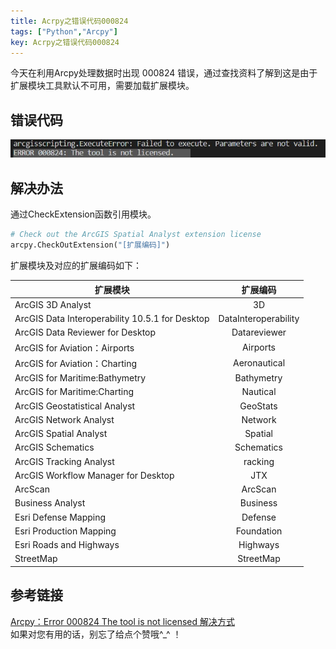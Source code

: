 ```yaml
---
title: Acrpy之错误代码000824
tags: ["Python","Arcpy"]
key: Acrpy之错误代码000824
---
```

今天在利用Arcpy处理数据时出现 000824 错误，通过查找资料了解到这是由于扩展模块工具默认不可用，需要加载扩展模块。  
<!--more-->
## 错误代码
![错误提示](\assets\images\Acrpy-error-code-000824\error-code-000824.jpg)  
## 解决办法
通过CheckExtension函数引用模块。
```python
# Check out the ArcGIS Spatial Analyst extension license
arcpy.CheckOutExtension("[扩展编码]")
```
扩展模块及对应的扩展编码如下：  

| 扩展模块 | 扩展编码
|-|:-:
| ArcGIS 3D Analyst | 3D
| ArcGIS Data Interoperability 10.5.1 for Desktop | DataInteroperability
| ArcGIS Data Reviewer for Desktop | Datareviewer
| ArcGIS for Aviation：Airports | Airports
| ArcGIS for Aviation：Charting | Aeronautical
| ArcGIS for Maritime:Bathymetry | Bathymetry
| ArcGIS for Maritime:Charting | Nautical
| ArcGIS Geostatistical Analyst | GeoStats
| ArcGIS Network Analyst | Network
| ArcGIS Spatial Analyst | Spatial
| ArcGIS Schematics | Schematics
| ArcGIS Tracking Analyst | racking
| ArcGIS Workflow Manager for Desktop | JTX
| ArcScan | ArcScan
| Business Analyst | Business
| Esri Defense Mapping | Defense
| Esri Production Mapping | Foundation
| Esri Roads and Highways | Highways
| StreetMap | StreetMap

## 参考链接
[Arcpy：Error 000824 The tool is not licensed 解决方式](https://blog.xiewei.link/index.php/archives/304/)  
如果对您有用的话，别忘了给点个赞哦^_^ ！
